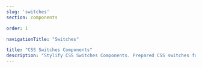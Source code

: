 ```yaml
---
slug: 'switches'
section: components

order: 1

navigationTitle: "Switches"

title: "CSS Switches Components"
description: "Stylify CSS Switches Components. Prepared CSS switches for your next web project. Copy&Paste, without CSS framework."
---
```


<interactive-preview class="margin-bottom:48px"
min-height="100"
title="Switches"
html-snippet="components/switches"></interactive-preview>

<interactive-preview class="margin-bottom:48px"
min-height="100"
title="Checkboxes"
html-snippet="components/checkboxes"></interactive-preview>
